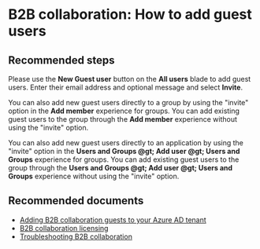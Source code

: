 <properties
    pageTitle="B2B collaboration: How to add guest users"
    description="Azure Active Directory self help"
    service="microsoft.aad"
    resource="Microsoft_AAD_IAM"
    authors="sasubram"
    displayOrder="784"
    selfHelpType="resource"
    supportTopicIds=""
    resourceTags="userandgroups_overview,userandgroups_user,userandgroups_group,companyRelationships_overview"
    productPesIds=""
    cloudEnvironments="public"
    	articleId="0be91ba0-530f-4a36-9d25-e7a238707b3e"
/>

# B2B collaboration: How to add guest users

## **Recommended steps**
Please use the **New Guest user** button on the **All users** blade to add guest users. Enter their email address and optional message and select **Invite**.

You can also add new guest users directly to a group by using the "invite" option in the **Add member** experience for groups. You can add existing guest users to the group through the **Add member** experience without using the "invite" option.

You can also add new guest users directly to an application by using the "invite" option in the **Users and Groups @gt; Add user @gt; Users and Groups** experience for groups. You can add existing guest users to the group through the **Users and Groups @gt; Add user @gt; Users and Groups** experience without using the "invite" option.

## **Recommended documents**
* [Adding B2B collaboration guests to your Azure AD tenant](https://docs.microsoft.com/azure/active-directory/active-directory-b2b-admin-add-users)
* [B2B collaboration licensing](https://docs.microsoft.com/azure/active-directory/active-directory-b2b-licensing)
* [Troubleshooting B2B collaboration](https://docs.microsoft.com/azure/active-directory/active-directory-b2b-troubleshooting)
